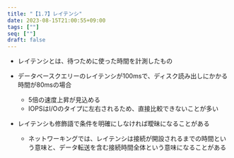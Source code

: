```yaml
---
title: "【1.7】レイテンシ"
date: 2023-08-15T21:00:55+09:00
tags: [""]
seq: [""]
draft: false
---
```


- レイテンシとは、待つために使った時間を計測したもの
- データベースクエリーのレイテンシが100msで、ディスク読み出しにかかる時間が80msの場合
  - 5倍の速度上昇が見込める
  - IOPSはI/Oのタイプに左右されるため、直接比較できないことが多い

- レイテンシも修飾語で条件を明確にしなければ曖昧になることがある
  - ネットワーキングでは、レイテンシは接続が開設されるまでの時間という意味と、データ転送を含む接続時間全体という意味になることがある
  
